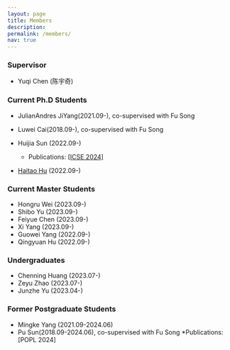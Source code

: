 ```yaml
---
layout: page
title: Members
description: 
permalink: /members/
nav: true
---
```

<!-- <img align="center" src="/images/allinone.jpg" alt="" > -->

### Supervisor

- Yuqi Chen (陈宇奇)

### Current Ph.D Students

* JulianAndres JiYang(2021.09-), co-supervised with Fu Song

* Luwei Cai(2018.09-), co-supervised with Fu Song

* Huijia Sun (2022.09-) 
    * Publications: [[ICSE 2024]](https://acav2023.github.io/)
* [Haitao Hu](https://m4p1e.com/) (2022.09-)
  
### Current Master Students

<!-- <!-- * [Haitao Hu](/pages/huht2022) (2022.09-)
* [Guowei Yang](/pages/yanggw2022) (2022.09-), co-supervised with Fu Song
* [Huijia Sun](/pages/sunhj2022) (2022.09-)
* [Qingyuan Hu](/pages/huqy2022) (2022.09-)
* [Xuenan Zhang](/pages/zhangxn2021) (2021.09-), co-supervised with Yutian Tang
* [Mingke Yang](/pages/yangmk2021) (2021.09), co-supervised with Yutian Tang -- -->

* Hongru Wei (2023.09-)
* Shibo Yu (2023.09-)
* Feiyue Chen (2023.09-)
* Xi Yang (2023.09-)
* Guowei Yang (2022.09-)
* Qingyuan Hu (2022.09-)


### Undergraduates

* Chenning Huang (2023.07-)
* Zeyu Zhao (2023.07-)
* Junzhe Yu (2023.04-)

### Former Postgraduate Students
* Mingke Yang (2021.09-2024.06)
* Pu Sun(2018.09-2024.06), co-supervised with Fu Song
     *Publications: [POPL 2024]
